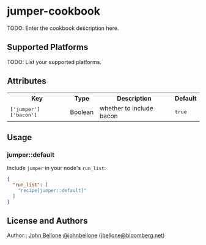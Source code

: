 # jumper-cookbook

TODO: Enter the cookbook description here.

## Supported Platforms

TODO: List your supported platforms.

## Attributes

<table>
  <tr>
    <th>Key</th>
    <th>Type</th>
    <th>Description</th>
    <th>Default</th>
  </tr>
  <tr>
    <td><tt>['jumper']['bacon']</tt></td>
    <td>Boolean</td>
    <td>whether to include bacon</td>
    <td><tt>true</tt></td>
  </tr>
</table>

## Usage

### jumper::default

Include `jumper` in your node's `run_list`:

```json
{
  "run_list": [
    "recipe[jumper::default]"
  ]
}
```

## License and Authors

Author:: [John Bellone][1] [@johnbellone][2] (<jbellone@bloomberg.net>)

[1]: https://github.com/johnbellone
[2]: https://twitter.com/johnbellone
